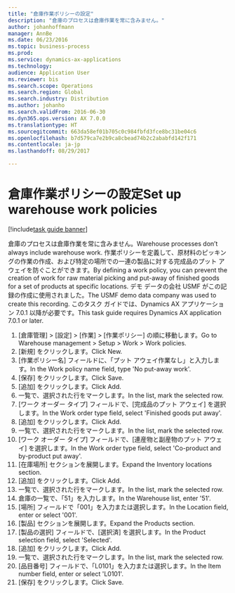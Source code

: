 ```yaml
--- 
title: "倉庫作業ポリシーの設定"
description: "倉庫のプロセスは倉庫作業を常に含みません。"
author: johanhoffmann
manager: AnnBe
ms.date: 06/23/2016
ms.topic: business-process
ms.prod: 
ms.service: dynamics-ax-applications
ms.technology: 
audience: Application User
ms.reviewer: bis
ms.search.scope: Operations
ms.search.region: Global
ms.search.industry: Distribution
ms.author: johanho
ms.search.validFrom: 2016-06-30
ms.dyn365.ops.version: AX 7.0.0
ms.translationtype: HT
ms.sourcegitcommit: 663da58ef01b705c0c984fbfd3fce8bc31be04c6
ms.openlocfilehash: b7d579ca7e2b9ca8cbead74b2c2ababfd142f171
ms.contentlocale: ja-jp
ms.lasthandoff: 08/29/2017

---
```

# <a name="set-up-warehouse-work-policies"></a><span data-ttu-id="7bdbf-103">倉庫作業ポリシーの設定</span><span class="sxs-lookup"><span data-stu-id="7bdbf-103">Set up warehouse work policies</span></span> 

[!include[task guide banner](../../includes/task-guide-banner.md)]

<span data-ttu-id="7bdbf-104">倉庫のプロセスは倉庫作業を常に含みません。</span><span class="sxs-lookup"><span data-stu-id="7bdbf-104">Warehouse processes don’t always include warehouse work.</span></span> <span data-ttu-id="7bdbf-105">作業ポリシーを定義して、原材料のピッキングの作業の作成、および特定の場所での一連の製品に対する完成品のプット アウェイを防ぐことができます。</span><span class="sxs-lookup"><span data-stu-id="7bdbf-105">By defining a work policy, you can prevent the creation of work for raw material picking and put-away of finished goods for a set of products at specific locations.</span></span> <span data-ttu-id="7bdbf-106">デモ データの会社 USMF がこの記録の作成に使用されました。</span><span class="sxs-lookup"><span data-stu-id="7bdbf-106">The USMF demo data company was used to create this recording.</span></span> <span data-ttu-id="7bdbf-107">このタスク ガイドでは、Dynamics AX アプリケーション 7.0.1 以降が必要です。</span><span class="sxs-lookup"><span data-stu-id="7bdbf-107">This task guide requires Dynamics AX application 7.0.1 or later.</span></span>

1. <span data-ttu-id="7bdbf-108">[倉庫管理] > [設定] > [作業] > [作業ポリシー] の順に移動します。</span><span class="sxs-lookup"><span data-stu-id="7bdbf-108">Go to Warehouse management > Setup > Work > Work policies.</span></span>
2. <span data-ttu-id="7bdbf-109">[新規] をクリックします。</span><span class="sxs-lookup"><span data-stu-id="7bdbf-109">Click New.</span></span>
3. <span data-ttu-id="7bdbf-110">[作業ポリシー名] フィールドに、「プット アウェイ作業なし」と入力します。</span><span class="sxs-lookup"><span data-stu-id="7bdbf-110">In the Work policy name field, type 'No put-away work'.</span></span>
4. <span data-ttu-id="7bdbf-111">[保存] をクリックします。</span><span class="sxs-lookup"><span data-stu-id="7bdbf-111">Click Save.</span></span>
5. <span data-ttu-id="7bdbf-112">[追加] をクリックします。</span><span class="sxs-lookup"><span data-stu-id="7bdbf-112">Click Add.</span></span>
6. <span data-ttu-id="7bdbf-113">一覧で、選択された行をマークします。</span><span class="sxs-lookup"><span data-stu-id="7bdbf-113">In the list, mark the selected row.</span></span>
7. <span data-ttu-id="7bdbf-114">[ワーク オーダー タイプ] フィールドで、[完成品のプット アウェイ] を選択します。</span><span class="sxs-lookup"><span data-stu-id="7bdbf-114">In the Work order type field, select 'Finished goods put away'.</span></span>
8. <span data-ttu-id="7bdbf-115">[追加] をクリックします。</span><span class="sxs-lookup"><span data-stu-id="7bdbf-115">Click Add.</span></span>
9. <span data-ttu-id="7bdbf-116">一覧で、選択された行をマークします。</span><span class="sxs-lookup"><span data-stu-id="7bdbf-116">In the list, mark the selected row.</span></span>
10. <span data-ttu-id="7bdbf-117">[ワーク オーダー タイプ] フィールドで、[連産物と副産物のプット アウェイ] を選択します。</span><span class="sxs-lookup"><span data-stu-id="7bdbf-117">In the Work order type field, select 'Co-product and by-product put away'.</span></span>
11. <span data-ttu-id="7bdbf-118">[在庫場所] セクションを展開します。</span><span class="sxs-lookup"><span data-stu-id="7bdbf-118">Expand the Inventory locations section.</span></span>
12. <span data-ttu-id="7bdbf-119">[追加] をクリックします。</span><span class="sxs-lookup"><span data-stu-id="7bdbf-119">Click Add.</span></span>
13. <span data-ttu-id="7bdbf-120">一覧で、選択された行をマークします。</span><span class="sxs-lookup"><span data-stu-id="7bdbf-120">In the list, mark the selected row.</span></span>
14. <span data-ttu-id="7bdbf-121">倉庫の一覧で、「51」を入力します。</span><span class="sxs-lookup"><span data-stu-id="7bdbf-121">In the Warehouse list, enter '51'.</span></span>
15. <span data-ttu-id="7bdbf-122">[場所] フィールドで「001」を入力または選択します。</span><span class="sxs-lookup"><span data-stu-id="7bdbf-122">In the Location field, enter or select '001'.</span></span>
16. <span data-ttu-id="7bdbf-123">[製品] セクションを展開します。</span><span class="sxs-lookup"><span data-stu-id="7bdbf-123">Expand the Products section.</span></span>
17. <span data-ttu-id="7bdbf-124">[製品の選択] フィールドで、[選択済] を選択します。</span><span class="sxs-lookup"><span data-stu-id="7bdbf-124">In the Product selection field, select 'Selected'.</span></span>
18. <span data-ttu-id="7bdbf-125">[追加] をクリックします。</span><span class="sxs-lookup"><span data-stu-id="7bdbf-125">Click Add.</span></span>
19. <span data-ttu-id="7bdbf-126">一覧で、選択された行をマークします。</span><span class="sxs-lookup"><span data-stu-id="7bdbf-126">In the list, mark the selected row.</span></span>
20. <span data-ttu-id="7bdbf-127">[品目番号] フィールドで、「L0101」を入力または選択します。</span><span class="sxs-lookup"><span data-stu-id="7bdbf-127">In the Item number field, enter or select 'L0101'.</span></span>
21. <span data-ttu-id="7bdbf-128">[保存] をクリックします。</span><span class="sxs-lookup"><span data-stu-id="7bdbf-128">Click Save.</span></span>


